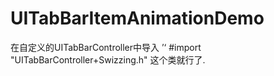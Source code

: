 # UITabBarItemAnimationDemo
在自定义的UITabBarController中导入
’‘
#import "UITabBarController+Swizzing.h"
这个类就行了.
